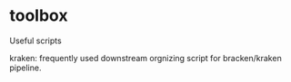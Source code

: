 # toolbox
Useful scripts

kraken: frequently used downstream orgnizing script for bracken/kraken pipeline.

